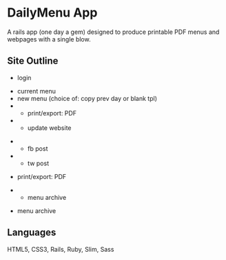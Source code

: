 # DailyMenu App
A rails app (one day a gem) designed to produce printable PDF menus and webpages with a single blow.

## Site Outline
 - login
  * current menu
  * new menu (choice of: copy prev day or blank tpl)
   * * print/export: PDF
   * - update website
   - - fb post
   - - tw post
  * print/export: PDF
   - - menu archive
  * menu archive

## Languages
 HTML5, CSS3, Rails, Ruby, Slim, Sass
 
 
